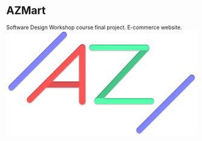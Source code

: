 # AZMart
 Software Design Workshop course final project. E-commerce website.
![Logo](https://raw.githubusercontent.com/pandya-ae/AZMart/main/Logo/AZMart_Logo.png)
